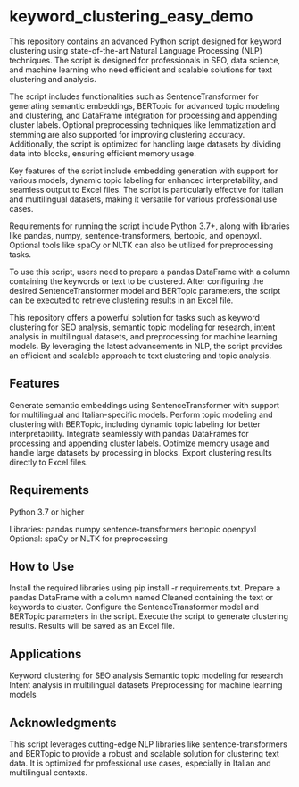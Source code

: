 # keyword_clustering_easy_demo
This repository contains an advanced Python script designed for keyword clustering using state-of-the-art Natural Language Processing (NLP) techniques.
The script is designed for professionals in SEO, data science, and machine learning who need efficient and scalable solutions for text clustering and analysis.

The script includes functionalities such as SentenceTransformer for generating semantic embeddings, BERTopic for advanced topic modeling and clustering, and DataFrame integration for processing and appending cluster labels. Optional preprocessing techniques like lemmatization and stemming are also supported for improving clustering accuracy. Additionally, the script is optimized for handling large datasets by dividing data into blocks, ensuring efficient memory usage.

Key features of the script include embedding generation with support for various models, dynamic topic labeling for enhanced interpretability, and seamless output to Excel files. The script is particularly effective for Italian and multilingual datasets, making it versatile for various professional use cases.

Requirements for running the script include Python 3.7+, along with libraries like pandas, numpy, sentence-transformers, bertopic, and openpyxl. Optional tools like spaCy or NLTK can also be utilized for preprocessing tasks.

To use this script, users need to prepare a pandas DataFrame with a column containing the keywords or text to be clustered. After configuring the desired SentenceTransformer model and BERTopic parameters, the script can be executed to retrieve clustering results in an Excel file.

This repository offers a powerful solution for tasks such as keyword clustering for SEO analysis, semantic topic modeling for research, intent analysis in multilingual datasets, and preprocessing for machine learning models. By leveraging the latest advancements in NLP, the script provides an efficient and scalable approach to text clustering and topic analysis.

## Features
Generate semantic embeddings using SentenceTransformer with support for multilingual and Italian-specific models.
Perform topic modeling and clustering with BERTopic, including dynamic topic labeling for better interpretability.
Integrate seamlessly with pandas DataFrames for processing and appending cluster labels.
Optimize memory usage and handle large datasets by processing in blocks.
Export clustering results directly to Excel files.

## Requirements
Python 3.7 or higher

Libraries:
pandas
numpy
sentence-transformers
bertopic
openpyxl
Optional: spaCy or NLTK for preprocessing

## How to Use
Install the required libraries using pip install -r requirements.txt.
Prepare a pandas DataFrame with a column named Cleaned containing the text or keywords to cluster.
Configure the SentenceTransformer model and BERTopic parameters in the script.
Execute the script to generate clustering results. Results will be saved as an Excel file.

## Applications
Keyword clustering for SEO analysis
Semantic topic modeling for research
Intent analysis in multilingual datasets
Preprocessing for machine learning models

## Acknowledgments
This script leverages cutting-edge NLP libraries like sentence-transformers and BERTopic to provide a robust and scalable solution for clustering text data. It is optimized for professional use cases, especially in Italian and multilingual contexts.
